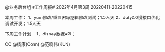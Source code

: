 @业务后台组 #工作周报#
2022年4月第3周 20220411-20220415

本周工作：
1、yum修改/重置密码逻辑修改测试；1.5人天
2、duty2.0慢接口优化调试开发；1.5人天

下周工作计划：
1、disney数据API；

CC @杨康(Conn) @范晓伟(KUN)